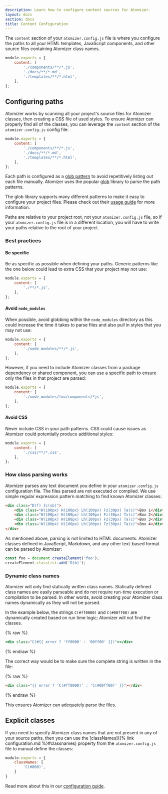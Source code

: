 ```yaml
---
description: Learn how to configure content sources for Atomizer.
layout: docs
section: docs
title: Content Configuration
---
```


The `content` section of your `atomizer.config.js` file is where you configure the paths to all your HTML templates, JavaScript components, and other source files containing Atomizer class names.

```js
module.exports = {
    content: [
        './components/**/*.js',
        './docs/**/*.md',
        './templates/**/*.html',
    ],
};
```

## Configuring paths

Atomizer works by scanning all your project's source files for Atomizer classes, then creating a CSS file of used styles. To ensure Atomizer can properly find all of the classes, you can leverage the `content` section of the `atomizer.config.js` config file:

```js
module.exports = {
    content: [
        './components/**/*.js',
        './docs/**/*.md',
        './templates/**/*.html',
    ],
};
```

Each path is configured as a [glob pattern](<https://en.wikipedia.org/wiki/Glob_(programming)>) to avoid repetitively listing out each file manually. Atomizer uses the popular [glob](https://www.npmjs.com/package/glob) library to parse the path patterns.

The glob library supports many different patterns to make it easy to configure your project files. Please check out their [usage guide](https://www.npmjs.com/package/glob#Usage) for more information.

<p class="noteBox info">Paths are relative to your project root, not your <code>atomizer.config.js</code> file, so if your <code>atomizer.config.js</code> file is in a different location, you will have to write your paths relative to the root of your project.</p>

### Best practices

#### Be specific

Be as specific as possible when defining your paths. Generic patterns like the one below could lead to extra CSS that your project may not use:

```js
module.exports = {
    content: [
        './**/*.js',
    ],
};
```

#### Avoid `node_modules`

When possible, avoid globbing within the `node_modules` directory as this could increase the time it takes to parse files and also pull in styles that you may not use:

```js
module.exports = {
    content: [
        './node_modules/**/*.js',
    ],
};
```

However, if you need to include Atomizer classes from a package dependency or shared component, you can use a specific path to ensure only the files in that project are parsed:

```js
module.exports = {
    content: [
        './node_modules/foo/components/*js',
    ],
};
```

#### Avoid CSS

Never include CSS in your path patterns. CSS could cause issues as Atomizer could potentially produce additional styles:

```js
module.exports = {
    content: [
        './css/**/*.css',
    ],
};
```

### How class parsing works

Atomizer parses any text document you define in your `atomizer.config.js` configuration file. The files parsed are not executed or compiled. We use simple regular expression pattern matching to find known Atomizer classes:

```html
<div class="D(f) Jc(sb)">
    <div class="W(100px) H(100px) Lh(100px) Fz(30px) Ta(c)">Box 1</div>
    <div class="W(100px) H(100px) Lh(100px) Fz(30px) Ta(c)">Box 2</div>
    <div class="W(100px) H(100px) Lh(100px) Fz(30px) Ta(c)">Box 3</div>
    <div class="W(100px) H(100px) Lh(100px) Fz(30px) Ta(c)">Box 4</div>
</div>
```

As mentioned above, parsing is not limited to HTML documents. Atomizer classes defined in JavaScript, Markdown, and any other text-based format can be parsed by Atomizer:

```js
const foo = document.createElement('foo');
createElement.classList.add('D(b)');
```

### Dynamic class names

Atomizer will only find statically written class names. Statically defined class names are easily parseable and do not require run-time execution or compilation to be parsed. In other words, avoid creating your Atomizer class names dynamically as they will not be parsed.

In the example below, the strings `C(#ff0000)` and `C(#00ff00)` are dynamically created based on run time logic; Atomizer will not find the classes.

{% raw %}

```jsx
<div class="C(#{{ error ? 'ff0000' : '00ff00' }})"></div>
```

{% endraw %}

The correct way would be to make sure the complete string is written in the file:

{% raw %}

```html
<div class="{{ error ? 'C(#ff0000)' : 'C(#00ff00)' }}"></div>
```

{% endraw %}

This ensures Atomizer can adequately parse the files.

## Explicit classes

If you need to specify Atomizer class names that are not present in any of your source paths, then you can use the [classNames]({% link configuration.md %}#classnames) property from the `atomizer.config.js` file to manual define the classes:

```js
module.exports = {
    classNames: [
        'C(#000)',
    }
}
```

Read more about this in our [configuration guide](./configuration.html#classnames).
